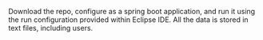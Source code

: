 Download the repo, configure as a spring boot application, and run it using the run configuration provided within Eclipse IDE. All the data is stored in text files, including users.